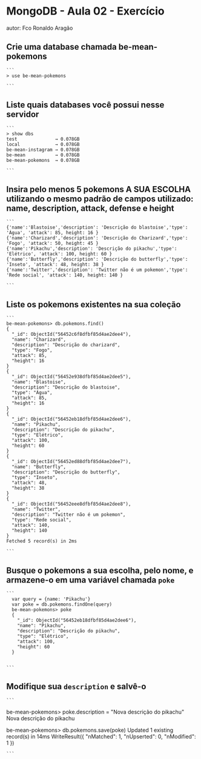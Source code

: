# MongoDB - Aula 02 - Exercício
autor: Fco Ronaldo Aragão

## Crie uma database chamada be-mean-pokemons

    ```
    > use be-mean-pokemons

    ```

## Liste quais databases você possui nesse servidor

    ```
    > show dbs
    test              → 0.078GB
    local             → 0.078GB
    be-mean-instagram → 0.078GB
    be-mean           → 0.078GB
    be-mean-pokemons  → 0.078GB

    ```
## Insira pelo menos 5 pokemons A SUA ESCOLHA utilizando o mesmo padrão de campos utilizado: name, description, attack, defense e height

    ```
    {'name':'Blastoise','description': 'Descrição do blastoise','type': 'Água', 'attack': 85, height: 16 }
    {'name':'Charizard','description': 'Descrição do Charizard','type': 'Fogo', 'attack': 50, height: 45 }
    {'name':'Pikachu','description': 'Descrição do pikachu','type': 'Elétrico', 'attack': 100, height: 60 }
    {'name':'Butterfly','description': 'Descrição do butterfly','type': 'Inseto', 'attack': 48, height: 38 }
    {'name':'Twitter','description': 'Twitter não é um pokemon','type': 'Rede social', 'attack': 140, height: 140 }
    
    ```    
## Liste os pokemons existentes na sua coleção

    ```
	be-mean-pokemons> db.pokemons.find()
	{
	  "_id": ObjectId("56452c6f8dfbf85d4ae2dee4"),
	  "name": "Charizard",
	  "description": "Descrição do charizard",
	  "type": "Fogo",
	  "attack": 85,
	  "height": 16
	}
	{
	  "_id": ObjectId("56452e938dfbf85d4ae2dee5"),
	  "name": "Blastoise",
	  "description": "Descrição do blastoise",
	  "type": "Água",
	  "attack": 85,
	  "height": 16
	}
	{
	  "_id": ObjectId("56452eb18dfbf85d4ae2dee6"),
	  "name": "Pikachu",
	  "description": "Descrição do pikachu",
	  "type": "Elétrico",
	  "attack": 100,
	  "height": 60
	}
	{
	  "_id": ObjectId("56452ed88dfbf85d4ae2dee7"),
	  "name": "Butterfly",
	  "description": "Descrição do butterfly",
	  "type": "Inseto",
	  "attack": 48,
	  "height": 38
	}
	{
	  "_id": ObjectId("56452eee8dfbf85d4ae2dee8"),
	  "name": "Twitter",
	  "description": "Twitter não é um pokemon",
	  "type": "Rede social",
	  "attack": 140,
	  "height": 140
	}
	Fetched 5 record(s) in 2ms

    ```   
## Busque o pokemons a sua escolha, pelo nome, e armazene-o em uma variável chamada `poke`

    ```
      var query = {name: 'Pikachu'}
      var poke = db.pokemons.findOne(query)
      be-mean-pokemons> poke
      {
        "_id": ObjectId("56452eb18dfbf85d4ae2dee6"),
        "name": "Pikachu",
        "description": "Descrição do pikachu",
        "type": "Elétrico",
        "attack": 100,
        "height": 60
      }


    ```    
## Modifique sua `description` e salvê-o

    ```
   be-mean-pokemons> poke.description = "Nova descrição do pikachu"
	Nova descrição do pikachu
   
   be-mean-pokemons> db.pokemons.save(poke)
	Updated 1 existing record(s) in 14ms
	WriteResult({
  	  "nMatched": 1,
          "nUpserted": 0,
  	  "nModified": 1
	})

    ```   
